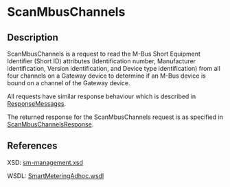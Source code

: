 <!--
SPDX-FileCopyrightText: Contributors to the Documentation project

SPDX-License-Identifier: Apache-2.0
-->

# ScanMbusChannels

## Description

ScanMbusChannels is a request to read the M-Bus Short Equipment Identifier \(Short ID\) attributes \(Identification number, Manufacturer identification, Version identification, and Device type identification\) from all four channels on a Gateway device to determine if an M-Bus device is bound on a channel of the Gateway device.

All requests have similar response behaviour which is described in [ResponseMessages](../../responsemessages.md).

The returned response for the ScanMbusChannels request is as specified in [ScanMbusChannelsResponse](scanmbuschannelsresponse.md).

## References

XSD: [sm-management.xsd](https://github.com/OSGP/open-smart-grid-platform/blob/development/osgp/shared/osgp-ws-smartmetering/src/main/resources/schemas/sm-adhoc.xsd)

WSDL: [SmartMeteringAdhoc.wsdl](https://github.com/OSGP/open-smart-grid-platform/blob/development/osgp/shared/osgp-ws-smartmetering/src/main/resources/SmartMeteringAdhoc.wsdl)

